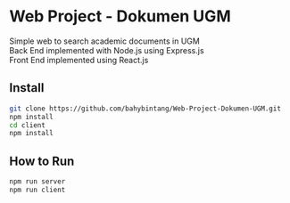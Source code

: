 # Web Project - Dokumen UGM
Simple web to search academic documents in UGM <br />
Back End implemented with Node.js using Express.js <br />
Front End implemented using React.js

## Install
```bash
git clone https://github.com/bahybintang/Web-Project-Dokumen-UGM.git
npm install
cd client
npm install
```

## How to Run
```bash
npm run server
npm run client
```
